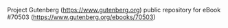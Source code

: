 Project Gutenberg (https://www.gutenberg.org) public repository for
eBook #70503 (https://www.gutenberg.org/ebooks/70503)

